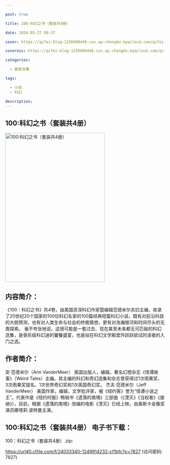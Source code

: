 ```yaml
---

post: true

title: 100-科幻之书（套装共4册）

date: 2024-05-27 09:37

cover: https://qifei-blog-1256009448.cos.ap-chengdu.myqcloud.com/qifei-blog/663742df0ea9cb1403c0a070.jpg

coveross: https://qifei-blog-1256009448.cos.ap-chengdu.myqcloud.com/qifei-blog/663742df0ea9cb1403c0a070.jpg

categories:

  - 套装合集

tags:

  - 小说
  - 科幻

description:
---
```


## 100:科幻之书（套装共4册）
<img alt="100:科幻之书（套装共4册） " class="aligncenter loading" data-was-processed="true" decoding="async" fetchpriority="high" height="471" src="https://qifei-blog-1256009448.cos.ap-chengdu.myqcloud.com/qifei-blog/663742df0ea9cb1403c0a070.jpg " style="cursor: zoom-in;" width="314"/>

## 内容简介：

《100：科幻之书》共4卷，由美国资深科幻作家暨编辑范德米尔夫妇主编，收录了20世纪20个国家的100位科幻名家的100篇经典短篇科幻小说，既有对前沿科技的大胆预测，也有对人类生命与社会的终极猜想，更有对浩瀚银河和时间尽头的无畏探索。 毫不夸张地说，这很可能是一套过去、现在甚至未来都无可匹敌的科幻选集，是骨灰级科幻迷的饕餮盛宴，也是站在科幻文学殿堂外跃跃欲试的读者的入门之选。

## 作者简介：

安·范德米尔（Ann VanderMeer） 美国出版人，编辑，著名幻想杂志《怪谭故事》（Weird Tales）主编。其主编的科幻和奇幻选集和杂志曾获得过1次雨果奖、3次雨果奖提名、1次世界奇幻奖和1次英国奇幻奖。 杰夫·范德米尔（Jeff VanderMeer） 美国作家，编辑，文学批评家，被《纽约客》誉为“怪谭小说之王”。代表作是《纽约时报》畅销书《遗落的南境》三部曲（《湮灭》《当权者》《接纳》），目前，根据《遗落的南境》改编的电影《湮灭》已经上映，由奥斯卡金像奖演员娜塔莉·波特曼主演。

## 100:科幻之书（套装共4册） 电子书下载：
100：科幻之书（套装共4册）.zip: 

https://url40.ctfile.com/f/24033340-1249914232-cf1bfc?p=7827 (访问密码: 7827)
